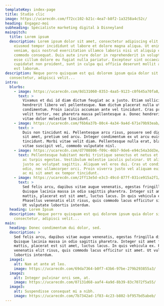 ```yaml
---
templateKey: index-page
title: Studio clic
image: https://ucarecdn.com/f72cc102-b21c-4ea7-b8f2-1a3258a4c52c/
heading: Engagez-moi
subheading: Spécialiste marketing digital à Disneyland
mainpitch:
  title: Lorem ipsum
  description: Lorem ipsum dolor sit amet, consectetur adipiscing elit, sed do
    eiusmod tempor incididunt ut labore et dolore magna aliqua. Ut enim ad minim
    veniam, quis nostrud exercitation ullamco laboris nisi ut aliquip ex ea
    commodo consequat. Duis aute irure dolor in reprehenderit in voluptate velit
    esse cillum dolore eu fugiat nulla pariatur. Excepteur sint occaecat
    cupidatat non proident, sunt in culpa qui officia deserunt mollit anim id
    est laborum.
description: Neque porro quisquam est qui dolorem ipsum quia dolor sit amet,
  consectetur, adipisci velit...
intro:
  blurbs:
    - image: https://ucarecdn.com/8d131060-8353-4aa5-9123-c0f645a70fa8/
      text: >
        Vivamus et dui id diam dictum feugiat ac a justo. Etiam sollicitudin
        hendrerit libero vel pellentesque. Nam dictum placerat nulla ut
        condimentum. Proin iaculis accumsan ante vel tincidunt. Cras pretium
        velit tortor, nec pharetra massa pellentesque a. Donec hendrerit augue
        vitae dolor molestie tincidunt.
    - image: https://ucarecdn.com/f6b6a37b-80c4-4a34-9a4d-671e79b93eab/
      text: >
        Duis non tincidunt mi. Pellentesque arcu risus, posuere sed dignissim
        sit amet, pretium sed arcu. Integer condimentum ex ut arcu euismod
        tincidunt. Morbi vitae velit diam. Pellentesque nulla erat, blandit
        vitae suscipit vel, commodo vulputate nisl.
    - image: https://ucarecdn.com/d7708806-f09c-46b7-9de6-e94c54a3dd3e/
      text: Pellentesque habitant morbi tristique senectus et netus et malesuada fames
        ac turpis egestas. Vestibulum molestie iaculis pulvinar. Ut aliquet
        justo ac volutpat sagittis. Aliquam vel eros dui. Cras ut condimentum
        odio, nec ullamcorper orci. Proin viverra justo vel aliquam euismod. Nam
        ac mi sit amet ex tempor tincidunt.
    - image: https://ucarecdn.com/2ff13e5d-e3c3-49cd-877f-031ce915a2f1/
      text: >
        Sed felis arcu, dapibus vitae augue venenatis, egestas fringilla diam.
        Quisque lacinia massa in odio sagittis pharetra. Integer sit amet felis
        mattis, placerat est sit amet, luctus lacus. In quis vehicula ex.
        Phasellus venenatis elit risus, quis commodo lacus efficitur sit amet.
        Ut vulputate lobortis interdum.
  heading: Lorem Ipsum
  description: Neque porro quisquam est qui dolorem ipsum quia dolor sit amet,
    consectetur, adipisci velit...
main:
  heading: Donec condimentum dui dolor, sed.
  description: >
    Sed felis arcu, dapibus vitae augue venenatis, egestas fringilla diam.
    Quisque lacinia massa in odio sagittis pharetra. Integer sit amet felis
    mattis, placerat est sit amet, luctus lacus. In quis vehicula ex. Phasellus
    venenatis elit risus, quis commodo lacus efficitur sit amet. Ut vulputate
    lobortis interdum.
  image1:
    alt: Nam at ante at leo.
    image: https://ucarecdn.com/69da7364-b0f7-43b6-97be-279b293855a3/
  image2:
    alt: Integer pulvinar orci sem, at.
    image: https://ucarecdn.com/07131d68-aaf4-4a9d-8b39-83c7072f5a55/
  image3:
    alt: Suspendisse consequat mi a nibh.
    image: https://ucarecdn.com/7b7342ad-1f83-4c23-b802-bf957bd5abeb/
---
```

